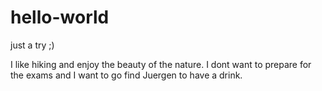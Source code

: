 hello-world
===========

just a try ;)

I like hiking and enjoy the beauty of the nature.
I dont want to prepare for the exams and I want to go find Juergen to have a drink.
